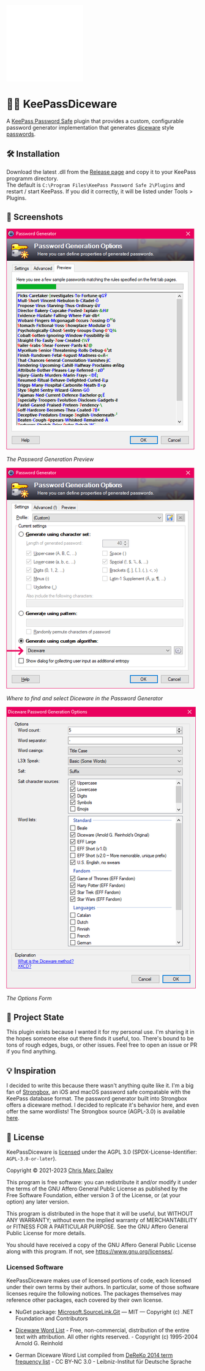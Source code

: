 ![dice icon](./.meta/dice-icon.svg)

# 🎲🔑 KeePassDiceware
A [KeePass Password Safe](https://keepass.info/) plugin that provides a custom, configurable password generator implementation that generates [diceware](https://theworld.com/~reinhold/diceware.html) style [passwords](https://xkcd.com/936/).

## 🛠️ Installation
Download the latest .dll from the [Release page](https://github.com/cmdwtf/KeePassDiceware/releases) and copy it to your KeePass programm directory.<br>
The default is ```C:\Program Files\KeePass Password Safe 2\Plugins``` and restart / start KeePass. If you did it correctly, it will be listed under Tools > Plugins.

## 🌄 Screenshots

![password generation preview](./.meta/preview-tab.png)

_The Password Generation Preview_

![algorithm_select](./.meta/algorithm-select.png)

_Where to find and select Diceware in the Password Generator_

![options form](./.meta/options-form.png)

_The Options Form_

## 🔰 Project State
This plugin exists because I wanted it for my personal use. I'm sharing it in the hopes someone else out there finds it useful, too. There's bound to be tons of rough edges, bugs, or other issues. Feel free to open an issue or PR if you find anything.

## 💡 Inspiration
I decided to write this because there wasn't anything quite like it. I'm a big fan of [Strongbox](https://strongboxsafe.com/), an iOS and macOS password safe compatable with the KeePass database format. The password generator built into Strongbox offers a diceware method. I decided to replicate it's behavior here, and even offer the same wordlists! The Strongbox source (AGPL-3.0) is available [here](https://github.com/strongbox-password-safe/Strongbox).

## 📝 License
KeePassDiceware is [licensed](./LICENSE) under the AGPL 3.0 (SPDX-License-Identifier: `AGPL-3.0-or-later`).

Copyright © 2021-2023 [Chris Marc Dailey](https://cmd.wtf)

This program is free software: you can redistribute it and/or modify it under the terms of the GNU Affero General Public License as published by the Free Software Foundation, either version 3 of the License, or (at your option) any later version.

This program is distributed in the hope that it will be useful, but WITHOUT ANY WARRANTY; without even the implied warranty of MERCHANTABILITY or FITNESS FOR A PARTICULAR PURPOSE.  See the GNU Affero General Public License for more details.

You should have received a copy of the GNU Affero General Public License along with this program.  If not, see <https://www.gnu.org/licenses/>.

### Licensed Software
KeePassDiceware makes use of licensed portions of code, each licensed under their own terms by their authors. In particular, some of those software licenses require the following notices. The packages themselves may reference other packages, each covered by their own license.

 - NuGet package: [Microsoft.SourceLink.Git](https://github.com/dotnet/sourcelink) — MIT — Copyright (c) .NET Foundation and Contributors

- [Diceware Word List](https://theworld.com/~reinhold/dicewarewordlist.pdf) - Free, non-commercial, distribution of the entire text with attribution. All other rights reserved. - Copyright (c) 1995-2004 Arnold G. Reinhold

- German Diceware Word List compiled from [DeReKo 2014 term frequency list](https://www1.ids-mannheim.de/kl/projekte/methoden/derewo.html) - CC BY-NC 3.0 - Leibniz-Institut für Deutsche Sprache